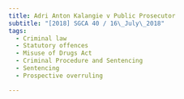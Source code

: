 ```yaml
---
title: Adri Anton Kalangie v Public Prosecutor 
subtitle: "[2018] SGCA 40 / 16\_July\_2018"
tags:
  - Criminal law
  - Statutory offences
  - Misuse of Drugs Act
  - Criminal Procedure and Sentencing
  - Sentencing
  - Prospective overruling

---
```



